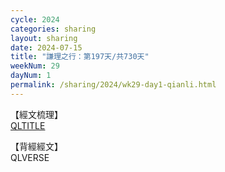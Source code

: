 ```yaml
---
cycle: 2024
categories: sharing
layout: sharing
date: 2024-07-15
title: "謙理之行：第197天/共730天"
weekNum: 29
dayNum: 1
permalink: /sharing/2024/wk29-day1-qianli.html
---
```

【經文梳理】  
[QLTITLE](QLLINK)

【背經經文】  
QLVERSE
